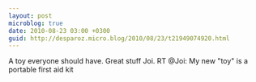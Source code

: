 ```yaml
---
layout: post
microblog: true
date: 2010-08-23 03:00 +0300
guid: http://desparoz.micro.blog/2010/08/23/t21949074920.html
---
```

A toy everyone should have. Great stuff Joi. RT @Joi: My new "toy" is a portable first aid kit
